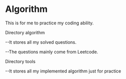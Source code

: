 # Algorithm

This is for me to practice my coding ability.

Directory algorithm

--It stores all my solved questions.
  
--The questions mainly come from Leetcode.

Directory tools

--It stores all my implemented algorithm just for practice
